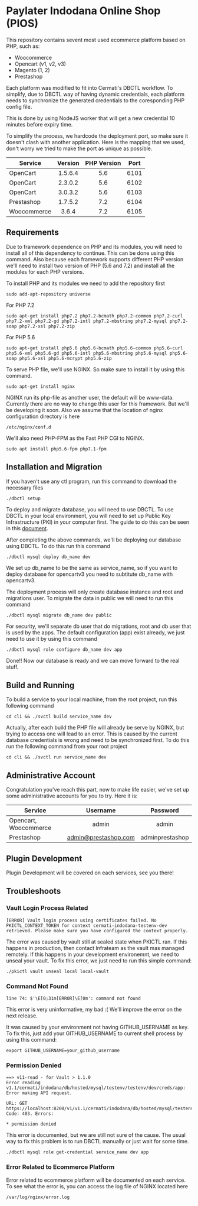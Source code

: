 # Paylater Indodana Online Shop (PIOS)

This repository contains sevent most used ecommerce platform based on PHP, such as:

* Woocommerce
* Opencart (v1, v2, v3)
* Magento (1, 2)
* Prestashop

Each platform was modified to fit into Cermati's DBCTL workflow. To simplify, due to DBCTL way of having dynamic credentials, each platform needs to synchronize the generated credentials to the coresponding PHP config file.

This is done by using NodeJS worker that will get a new credential 10 minutes before expiry time.

To simplify the process, we hardcode the deployment port, so make sure it doesn't clash with another application. Here is the mapping that we used, don't worry we tried to make the port as unique as possible.

| Service     | Version | PHP Version | Port |
| ----------  |:-------:|:-----------:| ---- |
| OpenCart    | 1.5.6.4 | 5.6         | 6101 |
| OpenCart    | 2.3.0.2 | 5.6         | 6102 |
| OpenCart    | 3.0.3.2 | 5.6         | 6103 |
| Prestashop  | 1.7.5.2 | 7.2         | 6104 |
| Woocommerce | 3.6.4   | 7.2         | 6105 |

## Requirements

Due to framework dependence on PHP and its modules, you will need to install all of this dependency to continue. This can be done using this command. Also because each framework supports different PHP version we'll need to install two version of PHP (5.6 and 7.2) and install all the modules for each PHP versions.

To install PHP and its modules we need to add the repository first
```
sudo add-apt-repository universe
```

For PHP 7.2
```
sudo apt-get install php7.2 php7.2-bcmath php7.2-common php7.2-curl php7.2-xml php7.2-gd php7.2-intl php7.2-mbstring php7.2-mysql php7.2-soap php7.2-xsl php7.2-zip
```

For PHP 5.6
```
sudo apt-get install php5.6 php5.6-bcmath php5.6-common php5.6-curl php5.6-xml php5.6-gd php5.6-intl php5.6-mbstring php5.6-mysql php5.6-soap php5.6-xsl php5.6-mcrypt php5.6-zip
```

To serve PHP file, we'll use NGINX. So make sure to install it by using this command. 
```
sudo apt-get install nginx
```

NGINX run its php-file as another user, the default will be www-data. Currently there are no way to change this user for this framework. But we'll be developing it soon. Also we assume that the location of nginx configuration directory is here
```
/etc/nginx/conf.d
```

We'll also need PHP-FPM as the Fast PHP CGI to NGINX.
```
sudo apt install php5.6-fpm php7.1-fpm
```

## Installation and Migration
If you haven't use any ctl program, run this command to download the necessary files
```
./dbctl setup
```

To deploy and migrate database, you will need to use DBCTL. To use DBCTL in your local environment, you will need to set up Public Key Infrastructure (PKI) in your computer first. The guide to do this can be seen in this [document](https://github.com/cermati/getting-started/blob/master/docs/tutorials/setting-up-pki-certificates-for-development.md).

After completing the above commands, we'll be deploying our database using DBCTL. To do this run this command
```
./dbctl mysql deploy db_name dev
```
We set up db_name to be the same as service_name, so if you want to deploy database for opencartv3 you need to subtitute db_name with opencartv3.

The deployment process will only create database instance and root and migrations user. To migrate the data in public we will need to run this command
```
./dbctl mysql migrate db_name dev public
```

For security, we'll separate db user that do migrations, root and db user that is used by the apps. The default configuration (app) exist already, we just need to use it by using this command
```
./dbctl mysql role configure db_name dev app
```
Done!! Now our database is ready and we can move forward to the real stuff.

## Build and Running

To build a service to your local machine, from the root project, run this following command
```
cd cli && ./svctl build service_name dev
```

Actually, after each build the PHP file will already be serve by NGINX, but trying to access one will lead to an error. This is caused by the current database credentials is wrong and need to be synchronized first. To do this run the following command from your root project
```
cd cli && ./svctl run service_name dev
```

## Administrative Account
Congratulation you've reach this part, now to make life easier, we've set up some administrative accounts for you to try. Here it is:

| Service               | Username             | Password        |
| --------------------- |:--------------------:|:---------------:|
| Opencart, Woocommerce | admin                | admin           |
| Prestashop            | admin@prestashop.com | adminprestashop | 

## Plugin Development
Plugin Development will be covered on each services, see you there!

## Troubleshoots
### Vault Login Process Related
```
[ERROR] Vault login process using certificates failed. No PKICTL_CONTEXT_TOKEN for context cermati-indodana-testenv-dev retrieved. Please make sure you have configured the context properly.
```
The error was caused by vault still at sealed state when PKICTL ran. If this happens in production, then contact Infrateam as the vault mas managed remotely. If this happens in your development environemnt, we need to unseal your vault. To fix this error, we just need to run this simple command:
```
./pkictl vault unseal local local-vault
```

### Command Not Found
```
line 74: $'\E[0;31m[ERROR]\E[0m': command not found
```
This error is very uninformative, my bad :(
We'll improve the error on the next release.
 
    
It was caused by your environment not having GITHUB_USERNAME as key. To fix this, just add your GITHUB_USERNAME to current shell process by using this command:
```
export GITHUB_USERNAME=your_github_username
```
### Permission Denied
```
==> v11-read - for Vault > 1.1.0
Error reading v1.1/cermati/indodana/db/hosted/mysql/testenv/testenv/dev/creds/app: Error making API request.

URL: GET https://localhost:8200/v1/v1.1/cermati/indodana/db/hosted/mysql/testenv/testenv/dev/creds/app
Code: 403. Errors:

* permission denied
```
This error is documented, but we are still not sure of the cause. The usual way to fix this problem is to run DBCTL manually or just wait for some time.
```
./dbctl mysql role get-credential service_name dev app
```

### Error Related to Ecommerce Platform
Error related to ecommerce platform will be documented on each service. To see what the error is, you can access the log file of NGINX located here
```
/var/log/nginx/error.log
```
